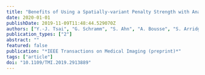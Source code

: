 ```yaml
---
title: "Benefits of Using a Spatially-variant Penalty Strength with Anatomical Priors in PET Reconstruction"
date: 2020-01-01
publishDate: 2019-11-09T11:48:44.529070Z
authors: ["Y.-J. Tsai", "G. Schramm", "S. Ahn", "A. Bousse", "S. Arridge", "J. Nuyts", "B. F. Hutton", "C. W. Stearns", "K. Thielemans"]
publication_types: ["2"]
abstract: ""
featured: false
publication: "*IEEE Transactions on Medical Imaging (preprint)*"
tags: ["article"]
doi: "10.1109/TMI.2019.2913889"
---
```


